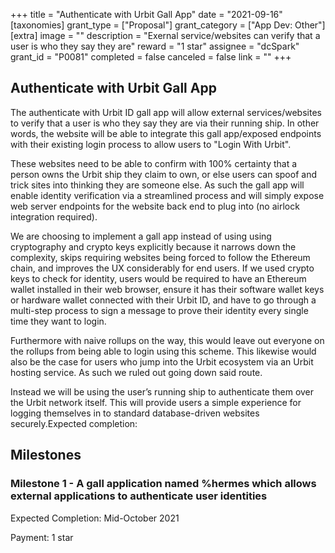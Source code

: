 +++
title = "Authenticate with Urbit Gall App"
date = "2021-09-16"
[taxonomies]
grant_type = ["Proposal"]
grant_category = ["App Dev: Other"]
[extra]
image = ""
description = "Exernal service/websites can verify that a user is who they say they are"
reward = "1 star"
assignee = "dcSpark"
grant_id = "P0081"
completed = false
canceled = false
link = ""
+++

## Authenticate with Urbit Gall App

The authenticate with Urbit ID gall app will allow external services/websites to verify that a user is who they say they are via their running ship. In other words, the website will be able to integrate this gall app/exposed endpoints with their existing login process to allow users to "Login With Urbit".

These websites need to be able to confirm with 100% certainty that a person owns the Urbit ship they claim to own, or else users can spoof and trick sites into thinking they are someone else. As such the gall app will enable identity verification via a streamlined process and will simply expose web server endpoints for the website back end to plug into (no airlock integration required).

We are choosing to implement a gall app instead of using using cryptography and crypto keys explicitly because it narrows down the complexity, skips requiring websites being forced to follow the Ethereum chain, and improves the UX considerably for end users. If we used crypto keys to check for identity, users would be required to have an Ethereum wallet installed in their web browser, ensure it has their software wallet keys or hardware wallet connected with their Urbit ID, and have to go through a multi-step process to sign a message to prove their identity every single time they want to login.

Furthermore with naive rollups on the way, this would leave out everyone on the rollups from being able to login using this scheme. This likewise would also be the case for users who jump into the Urbit ecosystem via an Urbit hosting service. As such we ruled out going down said route.

Instead we will be using the user’s running ship to authenticate them over the Urbit network itself. This will provide users a simple experience for logging themselves in to standard database-driven websites securely.Expected completion:

## Milestones

### Milestone 1 - A gall application named %hermes which allows external applications to authenticate user identities

Expected Completion: Mid-October 2021

Payment: 1 star

